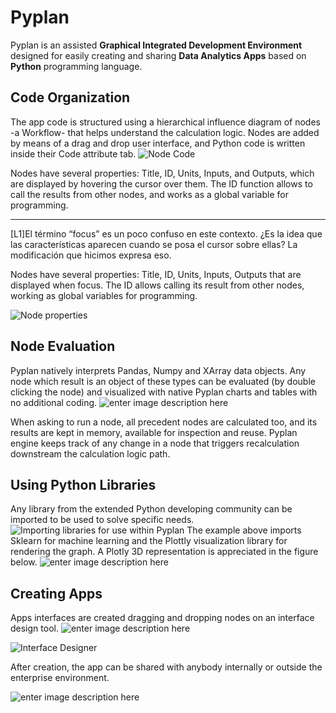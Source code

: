 # **Pyplan**
Pyplan is an assisted  **Graphical Integrated Development Environment** designed for easily creating and sharing **Data Analytics Apps** based on  **Python** programming language.

## **Code Organization**
The app code is structured using a hierarchical influence diagram of nodes -a Workflow- that helps understand the calculation logic. Nodes are added by means of a drag and drop user interface, and Python code is written inside their Code attribute tab. 
![Node Code](http://img.pyplan.org/index_node_code.png)

Nodes have several properties: Title, ID, Units, Inputs, and Outputs, which are displayed by hovering the cursor over them. The ID function allows to call the results from other nodes, and works as a global variable for programming.

----------

[L1]El término “focus” es un poco confuso en este contexto. ¿Es la idea que las características aparecen cuando se posa el cursor sobre ellas? La modificación que hicimos expresa eso.

Nodes have several properties: Title, ID, Units, Inputs, Outputs that are displayed when focus. 
The ID allows calling its result from other nodes, working as global variables for programming.

![Node properties](http://img.pyplan.org/index_node_properties1.png)


## **Node Evaluation**
Pyplan natively interprets Pandas, Numpy and XArray data objects. Any node which result is an object of these types can be evaluated (by double clicking the node) and visualized with native Pyplan charts and tables with no additional coding.
![enter image description here](http://img.pyplan.org/index_node_result1.png)

When asking to run a node, all precedent nodes are calculated too, and its results are kept in memory, available for inspection and reuse. Pyplan engine keeps track of any change in a node that triggers recalculation downstream the calculation logic path.

## **Using Python Libraries**
Any library from the extended Python developing community can be imported to be used to solve specific needs.
![Importing libraries for use within Pyplan](http://img.pyplan.org/index_import_lib.png)
The example above imports Sklearn for machine learning and the Plottly visualization library for rendering the graph. 
A Plotly 3D representation is appreciated in the figure below.
![enter image description here](http://img.pyplan.org/index_plotly_graph.png)

## **Creating Apps**
Apps interfaces are created dragging and dropping nodes on an interface design tool.
![enter image description here](http://img.pyplan.org/index_interface_design.png)

![Interface Designer](http://img.pyplan.org/index_interface_design1.png)

After creation, the app can be shared with anybody internally or outside the enterprise environment.

![enter image description here](http://img.pyplan.org/index_share_app_ext.png)





<!--stackedit_data:
eyJoaXN0b3J5IjpbNjU4Nzk0NDM3LC0zNjM0NTYyMzEsNjYxOT
I5NjIwLC0xMTQyNjM2NTg3LC01MTM4MjUxMDMsLTE5OTc0MzUw
ODMsLTIwMzUzMzk5NDIsLTYwNzExMTI5NywtMTkwMzc5OTA3OS
wtMTE1MTAwNDk4MiwtMTY0NDM1NjE1NywxNzY4OTUxNDcsMTk1
NzcwMDU0NCwtNDc0NzI0MTExLDEzNzA0NzM1MTMsMjAzMjI3Nj
EwMSwxMTI0ODIzNDY2LDQxMjA4MTIyMCwtMTEzMzk5MDU3MCw2
MjgwNjIxOTldfQ==
-->